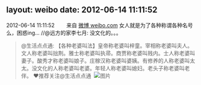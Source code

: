 layout: weibo
date: 2012-06-14 11:11:52
---
2012-06-14 11:11:52  &nbsp;&nbsp;&nbsp;&nbsp;&nbsp;&nbsp; 来自 <a href="http://weibo.com/" rel="nofollow">微博 weibo.com</a>
女人就是为了各种称谓各种名号么，困惑ing... //@远方的家李七月: 没文化的。。。
>  @生活点点通: 【各种老婆叫法】皇帝称老婆叫梓童。宰相称老婆叫夫人。文人称老婆叫拙荆。雅士称老婆叫执帚。商贾称老婆叫贱内。士人称老婆叫妻子。酸秀才称老婆叫娘子。庄稼汉称老婆叫婆姨。有修养的人称老婆叫太太。没文化的人称老婆叫老婆。年轻人称老婆叫媳妇。老头子称老婆叫老伴。 ❤推荐关注@生活点点通 ​​​
>  ![图片](https://ww2.sinaimg.cn/large/675e5069jw1dtwx132mb3j.jpg)

